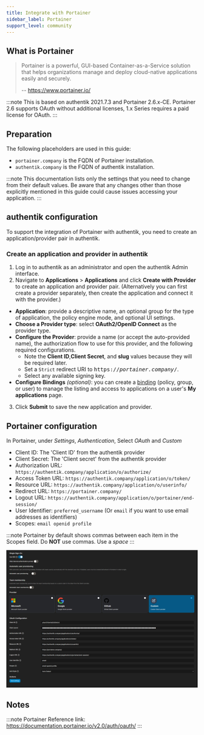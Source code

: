 ```yaml
---
title: Integrate with Portainer
sidebar_label: Portainer
support_level: community
---
```


## What is Portainer

> Portainer is a powerful, GUI-based Container-as-a-Service solution that helps organizations manage and deploy cloud-native applications easily and securely.
>
> -- https://www.portainer.io/

:::note
This is based on authentik 2021.7.3 and Portainer 2.6.x-CE. Portainer 2.6 supports OAuth without additional licenses, 1.x Series requires a paid license for OAuth.
:::

## Preparation

The following placeholders are used in this guide:

- `portainer.company` is the FQDN of Portainer installation.
- `authentik.company` is the FQDN of authentik installation.

:::note
This documentation lists only the settings that you need to change from their default values. Be aware that any changes other than those explicitly mentioned in this guide could cause issues accessing your application.
:::

## authentik configuration

To support the integration of Portainer with authentik, you need to create an application/provider pair in authentik.

### Create an application and provider in authentik

1. Log in to authentik as an administrator and open the authentik Admin interface.
2. Navigate to **Applications** > **Applications** and click **Create with Provider** to create an application and provider pair. (Alternatively you can first create a provider separately, then create the application and connect it with the provider.)

- **Application**: provide a descriptive name, an optional group for the type of application, the policy engine mode, and optional UI settings.
- **Choose a Provider type**: select **OAuth2/OpenID Connect** as the provider type.
- **Configure the Provider**: provide a name (or accept the auto-provided name), the authorization flow to use for this provider, and the following required configurations.
    - Note the **Client ID**,**Client Secret**, and **slug** values because they will be required later.
    - Set a `Strict` redirect URI to <kbd>https://<em>portainer.company</em>/</kbd>.
    - Select any available signing key.
- **Configure Bindings** _(optional)_: you can create a [binding](/docs/add-secure-apps/flows-stages/bindings/) (policy, group, or user) to manage the listing and access to applications on a user's **My applications** page.

3. Click **Submit** to save the new application and provider.

## Portainer configuration

In Portainer, under _Settings_, _Authentication_, Select _OAuth_ and _Custom_

- Client ID: The 'Client ID' from the authentik provider
- Client Secret: The 'Client secret' from the authentik provider
- Authorization URL: `https://authentik.company/application/o/authorize/`
- Access Token URL: `https://authentik.company/application/o/token/`
- Resource URL: `https://authentik.company/application/o/userinfo/`
- Redirect URL: `https://portainer.company/`
- Logout URL: `https://authentik.company/application/o/portainer/end-session/`
- User Identifier: `preferred_username` (Or `email` if you want to use email addresses as identifiers)
- Scopes: `email openid profile`

:::note
Portainer by default shows commas between each item in the Scopes field. Do **NOT** use commas. Use a _space_
:::

![](./port1.png)

## Notes

:::note
Portainer Reference link: https://documentation.portainer.io/v2.0/auth/oauth/
:::
